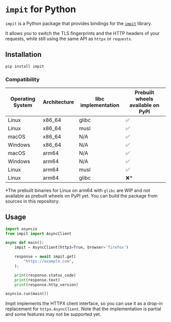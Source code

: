 # `impit` for Python

`impit` is a Python package that provides bindings for the [`impit`](https://github.com/apify/impit) library.

It allows you to switch the TLS fingerprints and the HTTP headers of your requests, while still using the same API as `httpx` or `requests`.

## Installation

```bash
pip install impit
```

### Compatibility

| Operating System | Architecture | libc implementation | Prebuilt wheels available on PyPI |
|--|--|--|--|
| Linux | x86_64 | glibc | ✅ |
| Linux | x86_64 | musl | ✅ |
| macOS | x86_64 | N/A | ✅ |
| Windows | x86_64 | N/A | ✅ |
| macOS | arm64 | N/A | ✅ |
| Windows | arm64 | N/A | ✅ |
| Linux | arm64 | musl | ✅ |
| Linux | arm64 | glibc | ❌* |

*The prebuilt binaries for Linux on arm64 with `glibc` are WIP and not available as prebuilt wheels on PyPI yet. You can build the package from sources in this repository.

## Usage

```python
import asyncio
from impit import AsyncClient

async def main():
    impit = AsyncClient(http3=True, browser='firefox')

    response = await impit.get(
        "https://example.com",
    );

    print(response.status_code)
    print(response.text)
    print(response.http_version)

asyncio.run(main())
```

Impit implements the HTTPX client interface, so you can use it as a drop-in replacement for `httpx.AsyncClient`.
Note that the implementation is partial and some features may not be supported yet.
